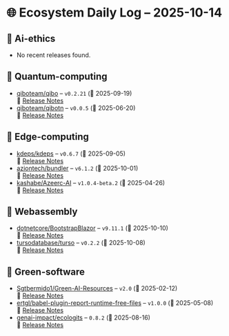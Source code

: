 # 🌐 Ecosystem Daily Log – 2025-10-14

## 🔹 Ai-ethics
- No recent releases found.

## 🔹 Quantum-computing
- [qiboteam/qibo](https://github.com/qiboteam/qibo/releases/tag/v0.2.21) – `v0.2.21` (📅 2025-09-19)  
  🔗 [Release Notes](https://github.com/qiboteam/qibo/releases/tag/v0.2.21)
- [qiboteam/qibotn](https://github.com/qiboteam/qibotn/releases/tag/v0.0.5) – `v0.0.5` (📅 2025-06-20)  
  🔗 [Release Notes](https://github.com/qiboteam/qibotn/releases/tag/v0.0.5)

## 🔹 Edge-computing
- [kdeps/kdeps](https://github.com/kdeps/kdeps/releases/tag/v0.6.7) – `v0.6.7` (📅 2025-09-05)  
  🔗 [Release Notes](https://github.com/kdeps/kdeps/releases/tag/v0.6.7)
- [aziontech/bundler](https://github.com/aziontech/bundler/releases/tag/v6.1.2) – `v6.1.2` (📅 2025-10-01)  
  🔗 [Release Notes](https://github.com/aziontech/bundler/releases/tag/v6.1.2)
- [kashabe/Azeerc-AI](https://github.com/kashabe/Azeerc-AI/releases/tag/v1.0.4-beta.2) – `v1.0.4-beta.2` (📅 2025-04-26)  
  🔗 [Release Notes](https://github.com/kashabe/Azeerc-AI/releases/tag/v1.0.4-beta.2)

## 🔹 Webassembly
- [dotnetcore/BootstrapBlazor](https://github.com/dotnetcore/BootstrapBlazor/releases/tag/v9.11.1) – `v9.11.1` (📅 2025-10-10)  
  🔗 [Release Notes](https://github.com/dotnetcore/BootstrapBlazor/releases/tag/v9.11.1)
- [tursodatabase/turso](https://github.com/tursodatabase/turso/releases/tag/v0.2.2) – `v0.2.2` (📅 2025-10-08)  
  🔗 [Release Notes](https://github.com/tursodatabase/turso/releases/tag/v0.2.2)

## 🔹 Green-software
- [Sgtbermido1/Green-AI-Resources](https://github.com/Sgtbermido1/Green-AI-Resources/releases/tag/v2.0) – `v2.0` (📅 2025-02-12)  
  🔗 [Release Notes](https://github.com/Sgtbermido1/Green-AI-Resources/releases/tag/v2.0)
- [ertgl/babel-plugin-report-runtime-free-files](https://github.com/ertgl/babel-plugin-report-runtime-free-files/releases/tag/v1.0.0) – `v1.0.0` (📅 2025-05-08)  
  🔗 [Release Notes](https://github.com/ertgl/babel-plugin-report-runtime-free-files/releases/tag/v1.0.0)
- [genai-impact/ecologits](https://github.com/genai-impact/ecologits/releases/tag/0.8.2) – `0.8.2` (📅 2025-08-16)  
  🔗 [Release Notes](https://github.com/genai-impact/ecologits/releases/tag/0.8.2)